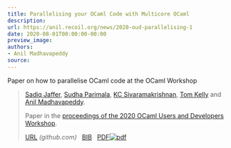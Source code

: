 ```yaml
---
title: Parallelising your OCaml Code with Multicore OCaml
description:
url: https://anil.recoil.org/news/2020-oud-parallelising-1
date: 2020-08-01T00:00:00-00:00
preview_image:
authors:
- Anil Madhavapeddy
source:
---
```


<p>Paper on how to parallelise OCaml code at the OCaml Workshop</p>

<blockquote class="paper noquote">
  <div class="paper-info">
  
  <p><a href="https://toao.com"><span style="text-wrap:nowrap">Sadiq Jaffer</span></a>, <a href="https://github.com/Sudha247"><span style="text-wrap:nowrap">Sudha Parimala</span></a>, <a href="https://kcsrk.info"><span style="text-wrap:nowrap">KC Sivaramakrishnan</span></a>, <a href="https://github.com/ctk21"><span style="text-wrap:nowrap">Tom Kelly</span></a> and <a href="https://anil.recoil.org"><span style="text-wrap:nowrap">Anil Madhavapeddy</span></a>.</p>
  <p>Paper in the <a href="https://github.com/ocaml-multicore/multicore-talks/tree/master/ocaml2020-workshop-parallel">proceedings of the 2020 OCaml Users and Developers Workshop</a>.</p>
  <p><a href="https://github.com/ocaml-multicore/multicore-talks/tree/master/ocaml2020-workshop-parallel">URL</a> <i style="color: #666666">(github.com)</i>
 &nbsp; <a href="https://anil.recoil.org/papers/2020-oud-parallelising.bib">BIB</a>
 &nbsp; <a href="https://anil.recoil.org/papers/2020-oud-parallelising.pdf"><span class="nobreak">PDF<img src="https://anil.recoil.org/assets/pdf.svg" alt="pdf" class="inline-icon"></span></a>
</p>
  </div>
</blockquote>




